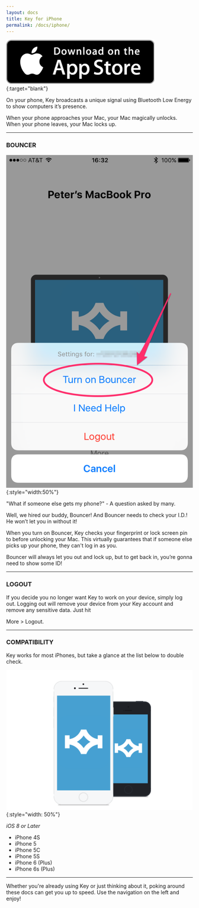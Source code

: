 ```yaml
---
layout: docs
title: Key for iPhone
permalink: /docs/iphone/
---
```

[![Find at the app store](/images/appstore.jpg)](https://itunes.apple.com/us/app/key-life-without-passwords/id985993364){:target="blank"}

On your phone, Key broadcasts a unique signal using Bluetooth Low Energy to show computers it’s presence.

When your phone approaches your Mac, your Mac magically unlocks. When your phone leaves, your Mac locks up.

---

### BOUNCER

![Bouncer](/images/bouncer.jpg){:style="width:50%"}

"What if someone else gets my phone?" - A question asked by many.

Well, we hired our buddy, Bouncer! And Bouncer needs to check your I.D.! He won’t let you in without it!

When you turn on Bouncer, Key checks your fingerprint or lock screen pin to before unlocking your Mac. This virtually guarantees that if someone else picks up your phone, they can't log in as you.

Bouncer will always let you out and lock up, but to get back in, you’re gonna need to show some ID!

---

### LOGOUT

If you decide you no longer want Key to work on your device, simply log out. Logging out will remove your device from your Key account and remove any sensitive data. Just hit

More &gt; Logout.

---

### COMPATIBILITY
Key works for most iPhones, but take a glance at the list below to double check.

![iOS 8 or Later](/images/iPhoneDownload.png){:style="width: 50%"}

*iOS 8 or Later*


- iPhone 4S
- iPhone 5
- iPhone 5C
- iPhone 5S
- iPhone 6 (Plus)
- iPhone 6s (Plus)

---

Whether you're already using Key or just thinking about it, poking around these docs can get you up to speed. Use the navigation on the left and enjoy!
